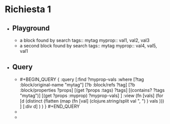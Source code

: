 # Richiesta 1
- ## Playground
	- a block found by search
	  tags:: mytag
	  myprop:: val1, val2, val3
	- a second block found by search
	  tags:: mytag
	  myprop:: val4, val5, val1
- ## Query
	- #+BEGIN_QUERY
	  {
	   :query [:find ?myprop-vals
	     :where
	       [?tag :block/original-name "mytag"]
	       [?b :block/refs ?tag]
	       [?b :block/properties ?props]
	       [(get ?props :tags) ?tags]
	       [(contains? ?tags "mytag")]
	       [(get ?props :myprop) ?myprop-vals]
	   ]
	   :view (fn [vals]
	     (for
	       [d
	         (distinct (flatten (map
	           (fn [val]
	             (clojure.string/split val ", ")
	           )
	           vals
	         )))
	       ]
	       [:div d]
	     )
	   )
	  }
	  #+END_QUERY
	-
	-